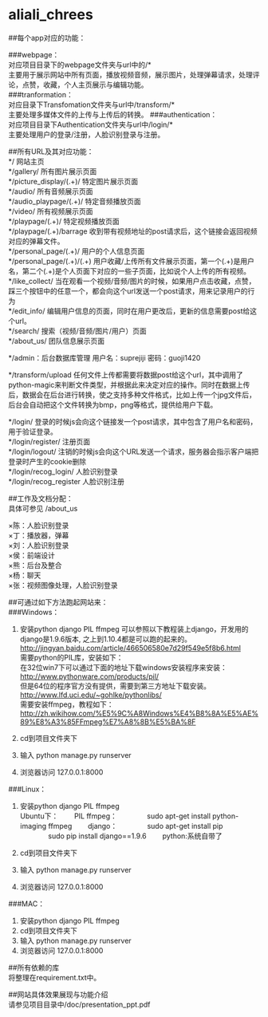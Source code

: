 # aliali_chrees  

##每个app对应的功能：  
  
###webpage：  
对应项目目录下的webpage文件夹与url中的/*  
主要用于展示网站中所有页面，播放视频音频，展示图片，处理弹幕请求，处理评论，点赞，收藏，个人主页展示与编辑功能。  
###tranformation：  
对应目录下Transfomation文件夹与url中/transform/*  
主要处理多媒体文件的上传与上传后的转换。
###authentication：  
对应项目目录下Authentication文件夹与url中/login/*  
主要处理用户的登录/注册，人脸识别登录与注册。  

  
##所有URL及其对应功能：  
*/  网站主页  
*/gallery/  所有图片展示页面  
*/picture_display/(.+)/  特定图片展示页面  
*/audio/  所有音频展示页面  
*/audio_playpage/(.+)/  特定音频播放页面  
*/video/  所有视频展示页面   
*/playpage/(.+)/  特定视频播放页面  
*/playpage/(.+)/barrage  收到带有视频地址的post请求后，这个链接会返回视频对应的弹幕文件。  
*/personal_page/(.+)/   用户的个人信息页面  
*/personal_page/(.+)/(.+) 用户收藏/上传所有文件展示页面，第一个(.+)是用户名，第二个(.+)是个人页面下对应的一些子页面，比如说个人上传的所有视频。 
*/like_collect/  当在观看一个视频/音频/图片的时候，如果用户点击收藏，点赞，踩三个按钮中的任意一个，都会向这个url发送一个post请求，用来记录用户的行为  
*/edit_info/  编辑用户信息的页面，同时在用户更改后，更新的信息需要post给这个url。  
*/search/  搜索（视频/音频/图片/用户）页面  
*/about_us/  团队信息展示页面  
  
*/admin：后台数据库管理 用户名：suprejiji 密码：guoji1420  
  
*/transform/upload   任何文件上传都需要将数据post给这个url，其中调用了python-magic来判断文件类型，并根据此来决定对应的操作。同时在数据上传后，数据会在后台进行转换，使之支持多种文件格式，比如上传一个jpg文件后，后台会自动把这个文件转换为bmp，png等格式，提供给用户下载。   
  
*/login/ 登录的时候js会向这个链接发一个post请求，其中包含了用户名和密码，用于验证登录。  
*/login/register/  注册页面  
*/login/logout/  注销的时候js会向这个URL发送一个请求，服务器会指示客户端把登录时产生的cookie删除  
*/login/recog_login/  人脸识别登录  
*/login/recog_register  人脸识别注册  
  
  
##工作及文档分配：  
具体可参见 /about_us  
  
×陈：人脸识别登录  
×丁：播放器，弹幕  
×刘：人脸识别登录  
×侯：前端设计  
×熊：后台及整合  
×杨：聊天  
×张：视频图像处理，人脸识别登录  
  
  
##可通过如下方法跑起网站来：  
###Ｗindows：  
1. 安装python django PIL ffmpeg
可以参照以下教程装上django，开发用的django是1.9.6版本, 之上到1.10.4都是可以跑的起来的。  
http://jingyan.baidu.com/article/466506580e7d29f549e5f8b6.html  
需要python的PIL库，安装如下：  
在32位win7下可以通过下面的地址下载windows安装程序来安装：  
http://www.pythonware.com/products/pil/  
但是64位的程序官方没有提供，需要到第三方地址下载安装。  
http://www.lfd.uci.edu/~gohlke/pythonlibs/  
需要安装ffmpeg，教程如下：  
http://zh.wikihow.com/%E5%9C%A8Windows%E4%B8%8A%E5%AE%89%E8%A3%85FFmpeg%E7%A8%8B%E5%BA%8F  
  
2. cd到项目文件夹下
3. 输入 python manage.py runserver
4. 浏览器访问  127.0.0.1:8000   

###Linux：  
1. 安装python django PIL ffmpeg  
Ubuntu下： 
　　PIL ffmpeg： 
　　　　sudo apt-get install python-imaging ffmpeg
　　django： 
　　　　sudo apt-get install pip
　　　　sudo pip install django==1.9.6
　　python:系统自带了
					
2. cd到项目文件夹下  
3. 输入 python manage.py runserver  
4. 浏览器访问 127.0.0.1:8000     

###MAC：  
1. 安装python django PIL ffmpeg
2. cd到项目文件夹下
3. 输入 python manage.py runserver
4. 浏览器访问 127.0.0.1:8000  
	
##所有依赖的库  
将整理在requirement.txt中。  
  
##网站具体效果展现与功能介绍  
请参见项目目录中/doc/presentation_ppt.pdf
  
